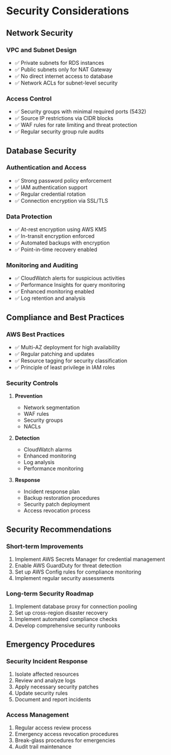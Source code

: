 # Security Considerations

## Network Security

### VPC and Subnet Design
- ✅ Private subnets for RDS instances
- ✅ Public subnets only for NAT Gateway
- ✅ No direct internet access to database
- ✅ Network ACLs for subnet-level security

### Access Control
- ✅ Security groups with minimal required ports (5432)
- ✅ Source IP restrictions via CIDR blocks
- ✅ WAF rules for rate limiting and threat protection
- ✅ Regular security group rule audits

## Database Security

### Authentication and Access
- ✅ Strong password policy enforcement
- ✅ IAM authentication support
- ✅ Regular credential rotation
- ✅ Connection encryption via SSL/TLS

### Data Protection
- ✅ At-rest encryption using AWS KMS
- ✅ In-transit encryption enforced
- ✅ Automated backups with encryption
- ✅ Point-in-time recovery enabled

### Monitoring and Auditing
- ✅ CloudWatch alerts for suspicious activities
- ✅ Performance Insights for query monitoring
- ✅ Enhanced monitoring enabled
- ✅ Log retention and analysis

## Compliance and Best Practices

### AWS Best Practices
- ✅ Multi-AZ deployment for high availability
- ✅ Regular patching and updates
- ✅ Resource tagging for security classification
- ✅ Principle of least privilege in IAM roles

### Security Controls
1. **Prevention**
   - Network segmentation
   - WAF rules
   - Security groups
   - NACLs

2. **Detection**
   - CloudWatch alarms
   - Enhanced monitoring
   - Log analysis
   - Performance monitoring

3. **Response**
   - Incident response plan
   - Backup restoration procedures
   - Security patch deployment
   - Access revocation process

## Security Recommendations

### Short-term Improvements
1. Implement AWS Secrets Manager for credential management
2. Enable AWS GuardDuty for threat detection
3. Set up AWS Config rules for compliance monitoring
4. Implement regular security assessments

### Long-term Security Roadmap
1. Implement database proxy for connection pooling
2. Set up cross-region disaster recovery
3. Implement automated compliance checks
4. Develop comprehensive security runbooks

## Emergency Procedures

### Security Incident Response
1. Isolate affected resources
2. Review and analyze logs
3. Apply necessary security patches
4. Update security rules
5. Document and report incidents

### Access Management
1. Regular access review process
2. Emergency access revocation procedures
3. Break-glass procedures for emergencies
4. Audit trail maintenance
